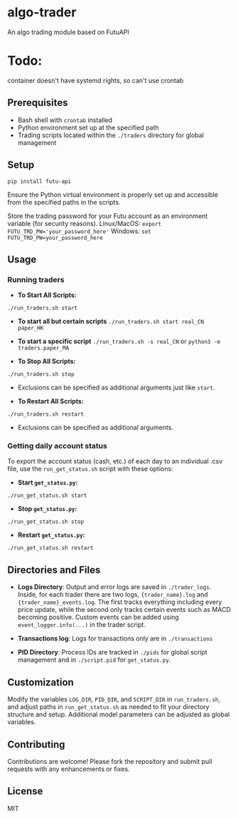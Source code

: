 # algo-trader
An algo trading module based on FutuAPI

# Todo:
container doesn't have systemd rights, so can't use crontab

## Prerequisites

- Bash shell with `crontab` installed
- Python environment set up at the specified path
- Trading scripts located within the `./traders` directory for global management

## Setup

`pip install futu-api` 

Ensure the Python virtual environment is properly set up and accessible from the specified paths in the scripts.

Store the trading password for your Futu account as an environment variable (for security reasons).
Linux/MacOS: `export FUTU_TRD_PW='your_password_here'`
Windows: `set FUTU_TRD_PW=your_password_here`

## Usage

### Running traders

- **To Start All Scripts:**

`./run_traders.sh start`

- **To start all but certain scripts**
`./run_traders.sh start real_CN paper_HK`

- **To start a specific script**
`./run_traders.sh -s real_CN`
or `python3 -m traders.paper_MA`

- **To Stop All Scripts:**

`./run_traders.sh stop`

- Exclusions can be specified as additional arguments just like `start`.

- **To Restart All Scripts:**

`./run_traders.sh restart`

- Exclusions can be specified as additional arguments.

### Getting daily account status

To export the account status (cash, etc.) of each day to an individual .csv file, use the `run_get_status.sh` script with these options:

- **Start `get_status.py`:**

`./run_get_status.sh start`


- **Stop `get_status.py`:**

`./run_get_status.sh stop`


- **Restart `get_status.py`:**

`./run_get_status.sh restart`


## Directories and Files

- **Logs Directory**: Output and error logs are saved in `./trader_logs`. Inside, for each trader there are two logs, `{trader_name}.log` and `{trader_name}_events.log`. The first tracks everything including every price update, while the second only tracks certain events such as MACD becoming positive. Custom events can be added using `event_logger.info(...)` in the trader script.


- **Transactions log**: Logs for transactions only are in `./transactions`

- **PID Directory**: Process IDs are tracked in `./pids` for global script management and in `./script.pid` for `get_status.py`.


## Customization

Modify the variables `LOG_DIR`, `PID_DIR`, and `SCRIPT_DIR` in `run_traders.sh`, and adjust paths in `run_get_status.sh` as needed to fit your directory structure and setup. Additional model parameters can be adjusted as global variables.

## Contributing

Contributions are welcome! Please fork the repository and submit pull requests with any enhancements or fixes.

## License

MIT
